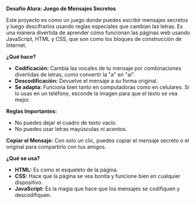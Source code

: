 **Desafío Alura: Juego de Mensajes Secretos**

Este proyecto es como un juego donde puedes escribir mensajes secretos y luego descifrarlos usando reglas especiales que cambian las letras. Es una manera divertida de aprender cómo funcionan las páginas web usando JavaScript, HTML y CSS, que son como los bloques de construcción de Internet.

**¿Qué hace?**
- **Codificación:** Cambia las vocales de tu mensaje por combinaciones divertidas de letras, como convertir la "a" en "ai".
- **Descodificación:** Devuelve el mensaje a su forma original.
- **Se adapta:** Funciona bien tanto en computadoras como en celulares. Si lo usas en un teléfono, esconde la imagen para que el texto se vea mejor.

**Reglas Importantes:**
- No puedes dejar el cuadro de texto vacío.
- No puedes usar letras mayúsculas ni acentos.

**Copiar el Mensaje:** Con solo un clic, puedes copiar el mensaje secreto o el original para compartirlo con tus amigos.

**¿Qué se usa?**
- **HTML:** Es como el esqueleto de la página.
- **CSS:** Hace que la página se vea bonita y funcione bien en cualquier dispositivo.
- **JavaScript:** Es la magia que hace que los mensajes se codifiquen y descodifiquen.

